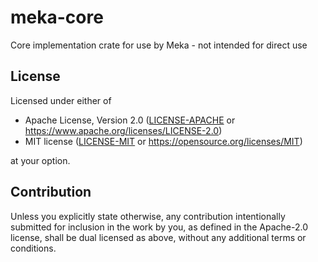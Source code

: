 # meka-core

Core implementation crate for use by Meka - not intended for direct use

## License

Licensed under either of

- Apache License, Version 2.0 ([LICENSE-APACHE](../LICENSE-APACHE) or https://www.apache.org/licenses/LICENSE-2.0)
- MIT license ([LICENSE-MIT](../LICENSE-MIT) or https://opensource.org/licenses/MIT)

at your option.

## Contribution

Unless you explicitly state otherwise, any contribution intentionally
submitted for inclusion in the work by you, as defined in the Apache-2.0
license, shall be dual licensed as above, without any additional terms
or conditions.
